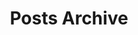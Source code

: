 ---
title: "Posts Archive"
layout: archives
summary: This page contains an archive of all posts.
---